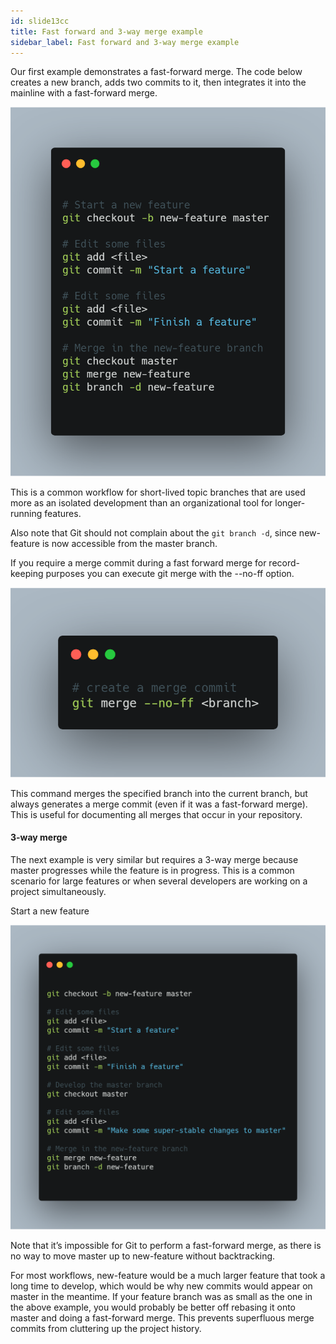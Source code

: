 ```yaml
---
id: slide13cc
title: Fast forward and 3-way merge example
sidebar_label: Fast forward and 3-way merge example
---
```


Our first example demonstrates a fast-forward merge. The code below creates a new branch, adds two commits to it, then integrates it into the mainline with a fast-forward merge.


![xxx](https://raw.githubusercontent.com/ChickenKyiv/awesome-git-article/master/img/merge/git-merge-default.png)


This is a common workflow for short-lived topic branches that are used more as an isolated development than an organizational tool for longer-running features.

Also note that Git should not complain about the `git branch -d`, since new-feature is now accessible from the master branch.

If you require a merge commit during a fast forward merge for record-keeping purposes you can execute git merge with the --no-ff option.


![xxx](https://raw.githubusercontent.com/ChickenKyiv/awesome-git-article/master/img/merge/git-merge-no-fast-forward.png)

This command merges the specified branch into the current branch, but always generates a merge commit (even if it was a fast-forward merge). This is useful for documenting all merges that occur in your repository.

#### 3-way merge
The next example is very similar but requires a 3-way merge because master progresses while the feature is in progress. This is a common scenario for large features or when several developers are working on a project simultaneously.

Start a new feature


![xxx](https://raw.githubusercontent.com/ChickenKyiv/awesome-git-article/master/img/merge/3-way-merge-workflow.png)


Note that it’s impossible for Git to perform a fast-forward merge, as there is no way to move master up to new-feature without backtracking.

For most workflows, new-feature would be a much larger feature that took a long time to develop, which would be why new commits would appear on master in the meantime. If your feature branch was as small as the one in the above example, you would probably be better off rebasing it onto master and doing a fast-forward merge. This prevents superfluous merge commits from cluttering up the project history.
